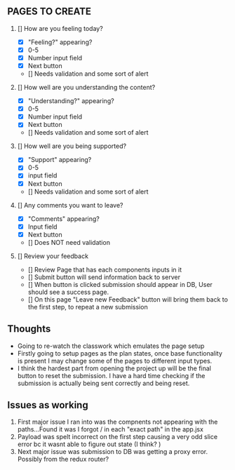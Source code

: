 ## PAGES TO CREATE 

1. [] How are you feeling today? 
    - [x] "Feeling?" appearing?
    - [x] 0-5 
    - [x] Number input field
    - [x] Next button
    - [] Needs validation and some sort of alert 

2. [] How well are you understanding the content?
    - [x] "Understanding?" appearing?
    - [x] 0-5
    - [x] Number input field
    - [x] Next button 
    - [] Needs validation and some sort of alert 

3. [] How well are you being supported? 
    - [x] "Support" appearing?
    - [x] 0-5 
    - [x] input field 
    - [x] Next button 
    - [] Needs validation and some sort of alert 

4. [] Any comments you want to leave? 
    - [x] "Comments" appearing?
    - [x] Input field 
    - [x] Next button 
    - [] Does NOT need validation 

5. [] Review your feedback   
    - [] Review Page that has each components inputs in it 
    - [] Submit button will send information back to server 
    - [] When button is clicked submission should appear in DB, User should see a success page. 
    - [] On this page "Leave new Feedback" button will bring them back to the first step, to repeat a new submission


## Thoughts 

 - Going to re-watch the classwork which emulates the page setup
 - Firstly going to setup pages as the plan states, once base functionality is present I may change some of the pages to different input types. 
 - I think the hardest part from opening the project up will be the final button to reset the submission. I have a hard time checking if the submission is actually being sent correctly and being reset. 

 ## Issues as working

 1. First major issue I ran into was the compnents not appearing with the paths...Found it was I forgot / in each "exact path" in the app.jsx 
 2. Payload was spelt incorrect on the first step causing a very odd slice error  bc it wasnt able to figure out state (I think? )
 3. Next major issue was submission to DB was getting a proxy error. Possibly from the redux router? 


